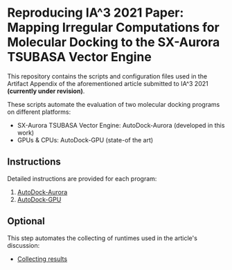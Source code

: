 # Reproducing IA^3 2021 Paper: Mapping Irregular Computations for Molecular Docking to the SX-Aurora TSUBASA Vector Engine

This repository contains the scripts and configuration files used in the 
Artifact Appendix of the aforementioned article submitted to IA^3 2021 **(currently under revision)**.

These scripts automate the evaluation of two molecular docking programs on different platforms:
* SX-Aurora TSUBASA Vector Engine: AutoDock-Aurora (developed in this work)
* GPUs & CPUs: AutoDock-GPU (state-of the art)

## Instructions

Detailed instructions are provided for each program:

1. [AutoDock-Aurora](./USAGE_AURORA.md)
2. [AutoDock-GPU](./USAGE_GPU.md)

## Optional

This step automates the collecting of runtimes used in the article's discussion:

* [Collecting results](./USAGE_COLLECT-RESULT-SCRIPT.md)

